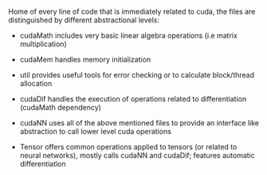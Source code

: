 Home of every line of code that is immediately related to cuda, the files are distinguished by different abstractional levels:
- cudaMath includes very basic linear algebra operations (i.e matrix multiplication)
- cudaMem handles memory initialization
- util provides useful tools for error checking or to calculate block/thread allocation
- cudaDif handles the execution of operations related to differentiation (cudaMath dependency)
- cudaNN uses all of the above mentioned files to provide an interface like abstraction to call lower level cuda operations

- Tensor offers common operations applied to tensors (or related to neural networks), mostly calls cudaNN and cudaDif; features automatic differentiation
